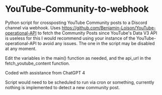 # YouTube-Community-to-webhook
Python script for crossposting YouTube Community posts to a Discord channel via webhook.
Uses https://github.com/Benjamin-Loison/YouTube-operational-API to fetch the Community Posts since YouTube's Data V3 API is useless for this
I would recommend using your instance of the YouTube-operational-API to avoid any issues. The one in the script may be disabled at any moment.
 
Edit the variables in the main() function as needed, and the api_url in the fetch_youtube_content function.

Coded with assistance from ChatGPT 4

Script would need to be scheduled to run via cron or something, currently nothing is implemented to detect a new community post.